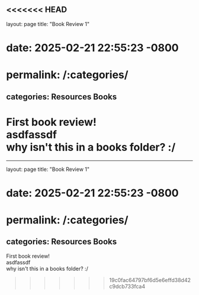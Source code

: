 <<<<<<< HEAD
---
layout: page
title:  "Book Review 1"
# date:   2025-02-21 22:55:23 -0800
# permalink: /:categories/
categories: Resources Books
---

First book review!  
asdfassdf  
why isn't this in a books folder? :/
=======
---
layout: page
title:  "Book Review 1"
# date:   2025-02-21 22:55:23 -0800
# permalink: /:categories/
categories: Resources Books
---

First book review!  
asdfassdf  
why isn't this in a books folder? :/
>>>>>>> 19c0fac64797bf6d5e6effd38d42c9dcb733fca4
